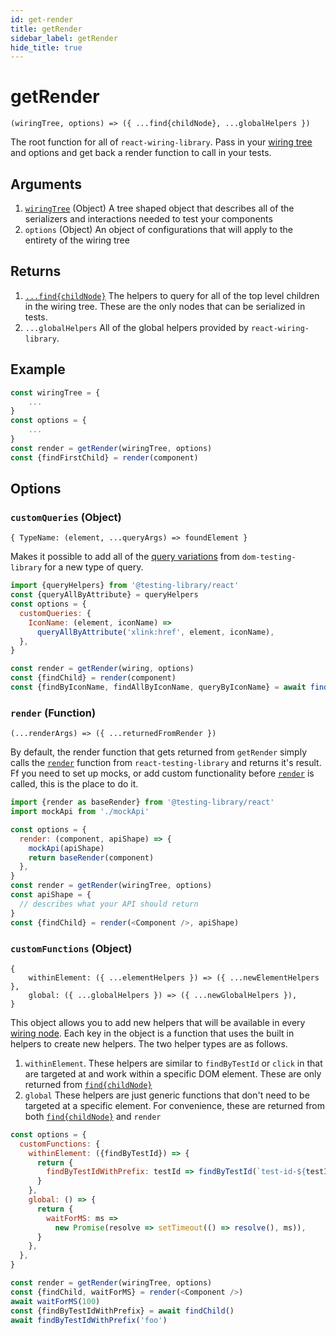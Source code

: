 ```yaml
---
id: get-render
title: getRender
sidebar_label: getRender
hide_title: true
---
```


# getRender

`(wiringTree, options) => ({ ...find{childNode}, ...globalHelpers })`

The root function for all of `react-wiring-library`. Pass in your
[wiring tree](wiring-tree.md) and options and get back a render function to call
in your tests.

## Arguments

1. [`wiringTree`](wiring-tree.md) (Object) A tree shaped object that describes
   all of the serializers and interactions needed to test your components
2. `options` (Object) An object of configurations that will apply to the
   entirety of the wiring tree

## Returns

1. [`...find{childNode}`](find-child.md) The helpers to query for all of the top
   level children in the wiring tree. These are the only nodes that can be
   serialized in tests.
2. `...globalHelpers` All of the global helpers provided by
   `react-wiring-library`.

## Example

```javascript
const wiringTree = {
    ...
}
const options = {
    ...
}
const render = getRender(wiringTree, options)
const {findFirstChild} = render(component)
```

## Options

### `customQueries` (Object)

`{ TypeName: (element, ...queryArgs) => foundElement }`

Makes it possible to add all of the
[query variations](https://testing-library.com/docs/dom-testing-library/api-queries)
from `dom-testing-library` for a new type of query.

```javascript
import {queryHelpers} from '@testing-library/react'
const {queryAllByAttribute} = queryHelpers
const options = {
  customQueries: {
    IconName: (element, iconName) =>
      queryAllByAttribute('xlink:href', element, iconName),
  },
}

const render = getRender(wiring, options)
const {findChild} = render(component)
const {findByIconName, findAllByIconName, queryByIconName} = await findChild()
```

### `render` (Function)

`(...renderArgs) => ({ ...returnedFromRender })`

By default, the render function that gets returned from `getRender` simply calls
the
[`render`](https://testing-library.com/docs/react-testing-library/api#render)
function from `react-testing-library` and returns it's result. Ff you need to
set up mocks, or add custom functionality before
[`render`](https://testing-library.com/docs/react-testing-library/api#render) is
called, this is the place to do it.

```javascript
import {render as baseRender} from '@testing-library/react'
import mockApi from './mockApi'

const options = {
  render: (component, apiShape) => {
    mockApi(apiShape)
    return baseRender(component)
  },
}
const render = getRender(wiringTree, options)
const apiShape = {
  // describes what your API should return
}
const {findChild} = render(<Component />, apiShape)
```

### `customFunctions` (Object)

```
{
    withinElement: ({ ...elementHelpers }) => ({ ...newElementHelpers },
    global: ({ ...globalHelpers }) => ({ ...newGlobalHelpers }),
}
```

This object allows you to add new helpers that will be available in every
[wiring node](wiring-node.md). Each key in the object is a function that uses
the built in helpers to create new helpers. The two helper types are as follows.

1. `withinElement`. These helpers are similar to `findByTestId` or `click` in
   that are targeted at and work within a specific DOM element. These are only
   returned from [`find{childNode}`](find-child.md)
2. `global` These helpers are just generic functions that don't need to be
   targeted at a specific element. For convenience, these are returned from both
   [`find{childNode}`](find-child.md) and `render`

```javascript
const options = {
  customFunctions: {
    withinElement: ({findByTestId}) => {
      return {
        findByTestIdWithPrefix: testId => findByTestId(`test-id-${testId}`),
      }
    },
    global: () => {
      return {
        waitForMS: ms =>
          new Promise(resolve => setTimeout(() => resolve(), ms)),
      }
    },
  },
}

const render = getRender(wiringTree, options)
const {findChild, waitForMS} = render(<Component />)
await waitForMS(100)
const {findByTestIdWithPrefix} = await findChild()
await findByTestIdWithPrefix('foo')
```

